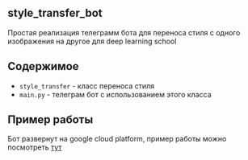 ## style_transfer_bot
Простая реализация телеграмм бота для переноса стиля с одного изображения на другое для deep learning school

## Содержимое
 * `style_transfer`  - класс переноса стиля
 * `main.py` - телеграм бот с использованием этого класса


## Пример работы
 Бот развернут на google cloud platform, пример работы можно посмотреть [тут](https://t.me/Style_transfer_simple_bot)
